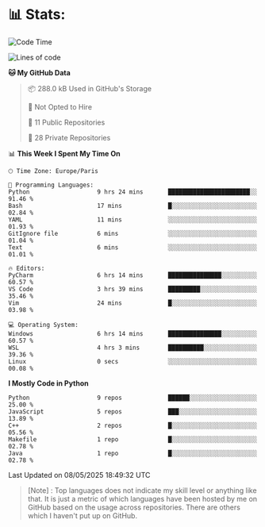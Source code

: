

<h1>📊 Stats:</h1>

<!--START_SECTION:waka-->
![Code Time](http://img.shields.io/badge/Code%20Time-869%20hrs%2028%20mins-blue)

![Lines of code](https://img.shields.io/badge/From%20Hello%20World%20I%27ve%20Written-6.6%20million%20lines%20of%20code-blue)

**🐱 My GitHub Data** 

> 📦 288.0 kB Used in GitHub's Storage 
 > 
> 🚫 Not Opted to Hire
 > 
> 📜 11 Public Repositories 
 > 
> 🔑 28 Private Repositories 
 > 
📊 **This Week I Spent My Time On** 

```text
🕑︎ Time Zone: Europe/Paris

💬 Programming Languages: 
Python                   9 hrs 24 mins       ███████████████████████░░   91.46 % 
Bash                     17 mins             █░░░░░░░░░░░░░░░░░░░░░░░░   02.84 % 
YAML                     11 mins             ░░░░░░░░░░░░░░░░░░░░░░░░░   01.93 % 
GitIgnore file           6 mins              ░░░░░░░░░░░░░░░░░░░░░░░░░   01.04 % 
Text                     6 mins              ░░░░░░░░░░░░░░░░░░░░░░░░░   01.01 % 

🔥 Editors: 
PyCharm                  6 hrs 14 mins       ███████████████░░░░░░░░░░   60.57 % 
VS Code                  3 hrs 39 mins       █████████░░░░░░░░░░░░░░░░   35.46 % 
Vim                      24 mins             █░░░░░░░░░░░░░░░░░░░░░░░░   03.98 % 

💻 Operating System: 
Windows                  6 hrs 14 mins       ███████████████░░░░░░░░░░   60.57 % 
WSL                      4 hrs 3 mins        ██████████░░░░░░░░░░░░░░░   39.36 % 
Linux                    0 secs              ░░░░░░░░░░░░░░░░░░░░░░░░░   00.08 % 
```

**I Mostly Code in Python** 

```text
Python                   9 repos             ██████░░░░░░░░░░░░░░░░░░░   25.00 % 
JavaScript               5 repos             ███░░░░░░░░░░░░░░░░░░░░░░   13.89 % 
C++                      2 repos             █░░░░░░░░░░░░░░░░░░░░░░░░   05.56 % 
Makefile                 1 repo              █░░░░░░░░░░░░░░░░░░░░░░░░   02.78 % 
Java                     1 repo              █░░░░░░░░░░░░░░░░░░░░░░░░   02.78 % 
```




 Last Updated on 08/05/2025 18:49:32 UTC
<!--END_SECTION:waka-->

 > [Note] : Top languages does not indicate my skill level or anything like that. It is just a metric of which languages have been hosted by me on GitHub based on the usage across repositories. There are others which I haven't put up on GitHub.</span>
